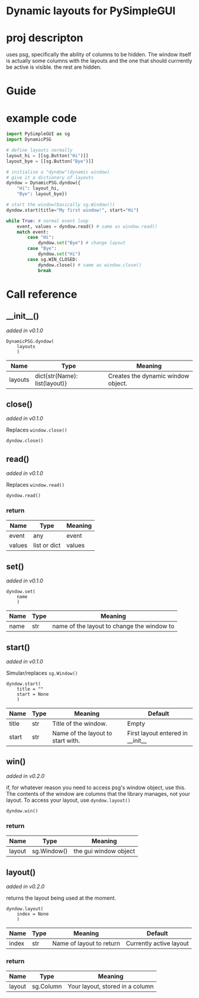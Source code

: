 # Dynamic layouts for PySimpleGUI

# proj descripton

uses psg, specifically the ability of columns to be hidden. The window itself is actually some columns with the layouts and the one that should currrently be active is visible.  the rest are hidden.

# Guide
# example code

```py
import PySimpleGUI as sg
import DynamicPSG

# define layouts normally
layout_hi = [[sg.Button("Hi")]]
layout_bye = [[sg.Button("Bye")]]

# initialise a "dyndow"(dynamic window)
# give it a dictionary of layouts
dyndow = DynamicPSG.dyndow({
    "Hi": layout_hi,
    "Bye": layout_bye})

# start the window(basically sg.Window())
dyndow.start(title="My first window!", start="Hi")

while True: # normal event loop
    event, values = dyndow.read() # same as window.read()
    match event:
        case "Hi":
            dyndow.set("Bye") # change layout
        case "Bye":
            dyndow.set("Hi")
        case sg.WIN_CLOSED:
            dyndow.close() # same as window.close()
            break
```

# Call reference
## \_\_init__()
*added in v0.1.0*

```
DynamicPSG.dyndow(
    layouts
    )
```
Name | Type | Meaning
--- | --- | ---
layouts | dict{str(Name): list(layout)} | Creates the dynamic window object.

## close()
*added in v0.1.0*

Replaces `window.close()`
```
dyndow.close()
```

## read()
*added in v0.1.0*

Replaces `window.read()`

```
dyndow.read()
```
### return
Name | Type | Meaning
--- | --- | ---
event | any | event
values | list or dict | values

## set()
*added in v0.1.0*

```
dyndow.set(
    name
    )
```
Name | Type | Meaning
--- | --- | ---
name | str | name of the layout to change the window to

## start()
*added in v0.1.0*

Simular/replaces `sg.Window()`

```
dyndow.start(
    title = ""
    start = None
    )
```
Name | Type | Meaning | Default
--- | --- | --- | ---
title | str | Title of the window. | Empty
start | str | Name of the layout to start with. | First layout entered in \_\_init__

## win()
*added in v0.2.0*

if, for whatever reason you need to access psg's window object, use this. 
The contents of the window are columns that the library manages, not your layout.
To access your layout, use `dyndow.layout()`

```
dyndow.win()
```
### return
Name | Type | Meaning
--- | --- | ---
layout | sg.Window() | the gui window object

## layout()
*added in v0.2.0*

returns the layout being used at the moment.

```
dyndow.layout(
    index = None
    )
```
Name | Type | Meaning | Default
--- | --- | --- | ---
index | str | Name of layout to return | Currently active layout

### return
Name | Type | Meaning
--- | --- | ---
layout | sg.Column | Your layout, stored in a column
